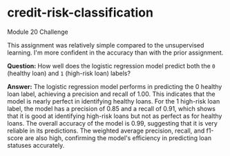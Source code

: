 # credit-risk-classification
Module 20 Challenge

This assignment was relatively simple compared to the unsupervised learning. I'm more confident in the accuracy than with the prior assignment.


**Question:** How well does the logistic regression model predict both the `0` (healthy loan) and `1` (high-risk loan) labels?

**Answer:** The logistic regression model performs in predicting the 0 healthy loan label, achieving a precision and recall of 1.00. This indicates that the model is nearly perfect in identifying healthy loans. For the 1 high-risk loan label, the model has a precision of 0.85 and a recall of 0.91, which shows that it is good at identifying high-risk loans but not as perfect as for healthy loans. The overall accuracy of the model is 0.99, suggesting that it is very reliable in its predictions. The weighted average precision, recall, and f1-score are also high, confirming the model's efficiency in predicting loan statuses accurately.
